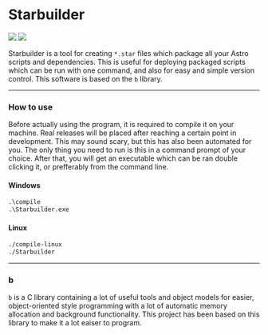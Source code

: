 # Starbuilder

![](https://img.shields.io/badge/Language-C-pink)
![](https://img.shields.io/badge/Version-0.2.1-%2333aa33)

Starbuilder is a tool for creating `*.star` files which package all your Astro scripts and dependencies. This is useful for deploying
packaged scripts which can be run with one command, and also for easy and simple version control. This software is based on the `b` library.
___
### How to use

Before actually using the program, it is required to compile it on your machine. Real releases will be placed after reaching a certain
point in development. This may sound scary, but this has also been automated for you. The only thing you need to run is this in a command
prompt of your choice. After that, you will get an executable which can be ran double clicking it, or prefferably from the command line.

#### Windows
```bat
.\compile
.\Starbuilder.exe
```
#### Linux
```bash
./compile-linux
./Starbuilder
```
___
### b

`b` is a C library containing a lot of useful tools and object models for easier, object-oriented style programming with a lot
of automatic memory allocation and background functionality. This project has been based on this library to make it a lot eaiser
to program.

